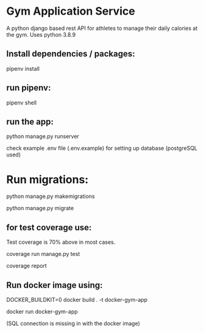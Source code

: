 # Gym Application Service
A python django based rest API for athletes to manage their daily calories at the gym. Uses python 3.8.9

## Install dependencies / packages:

pipenv install

## run pipenv:
pipenv shell

## run the app:
python manage.py runserver

check example .env file (.env.example) for setting up database (postgreSQL used)

# Run migrations:

python manage.py makemigrations

python manage.py migrate

## for test coverage use:

Test coverage is 70% above in most cases.

coverage run manage.py test

coverage report

## Run docker image using:

DOCKER_BUILDKIT=0  docker build . -t docker-gym-app

docker run docker-gym-app

(SQL connection is missing in with the docker image)
